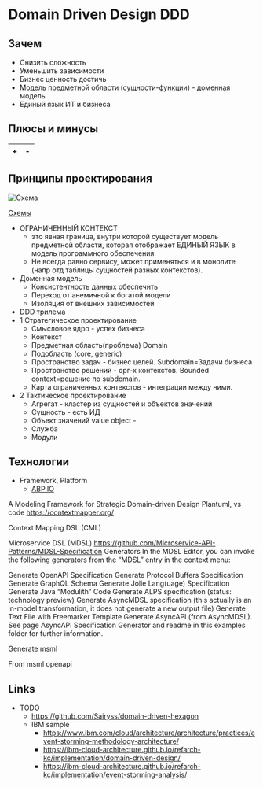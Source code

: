 # Domain Driven Design DDD

## Зачем

- Снизить сложность
- Уменьшить зависимости
- Бизнес ценность достичь
- Модель предметной области (сущности-функции) - доменная модель
- Единый язык ИТ и бизнеса

## Плюсы и минусы

| + | - |
| - | - |

## Принципы проектирования

![Схема](http://www.plantuml.com/plantuml/proxy?cache=no&src=https://raw.githubusercontent.com/daemon110282/daemon110282.github.io/daemon110282-patch-1/ddd.puml)

[Схемы](https://docs.google.com/document/d/1qgHu49LneU_iNi3YmPLc1NHSVfH-BvONdOyjg5DE8Xs/edit?usp=sharing)

- ОГРАНИЧЕННЫЙ КОНТЕКСТ
  - это явная граница, внутри которой существует модель предметной области, которая отображает ЕДИНЫЙ ЯЗЫК в модель программного обеспечения.
  - Не всегда равно сервису, может применяться и в монолите (напр отд таблицы сущностей разных контекстов).
- Доменная модель
  - Консистентность данных обеспечить
  - Переход от анемичной к богатой модели
  - Изоляция от внешних зависимостей
- DDD трилема
- 1 Стратегическое проектирование
  - Смысловое ядро - успех бизнеса
  - Контекст
  - Предметная область(проблема) Domain
  - Подобласть (core, generic)
  - Пространство задач - бизнес целей. Subdomain=Задачи бизнеса
  - Пространство решений - орг-х контекстов. Bounded context=решение по subdomain.
  - Карта ограниченных контекстов - интеграции между ними.
- 2 Тактическое проектирование
  - Агрегат - кластер из сущностей и объектов значений
  - Сущность - есть ИД
  - Объект значений value object -
  - Служба
  - Модули

## Технологии

- Framework, Platform
  - [ABP.IO](technology/abp.md)

A Modeling Framework for Strategic Domain-driven Design
Plantuml, vs code
https://contextmapper.org/

Context Mapping DSL (CML)


Microservice DSL (MDSL)
https://github.com/Microservice-API-Patterns/MDSL-Specification
Generators
In the MDSL Editor, you can invoke the following generators from the “MDSL” entry in the context menu:

Generate OpenAPI Specification
Generate Protocol Buffers Specification
Generate GraphQL Schema
Generate Jolie Lang(uage) Specification
Generate Java “Modulith” Code
Generate ALPS specification (status: technology preview)
Generate AsyncMDSL specification (this actually is an in-model transformation, it does not generate a new output file)
Generate Text File with Freemarker Template
Generate AsyncAPI (from AsyncMDSL). See page AsyncAPI Specification Generator and readme in this examples folder for further information.



Generate msml 

From msml openapi

## Links

- TODO
  - https://github.com/Sairyss/domain-driven-hexagon
  - IBM sample
    - https://www.ibm.com/cloud/architecture/architecture/practices/event-storming-methodology-architecture/
    - https://ibm-cloud-architecture.github.io/refarch-kc/implementation/domain-driven-design/
    - https://ibm-cloud-architecture.github.io/refarch-kc/implementation/event-storming-analysis/
